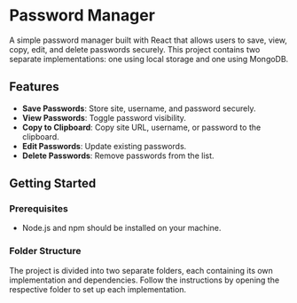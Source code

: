 # Password Manager

A simple password manager built with React that allows users to save, view, copy, edit, and delete passwords securely. This project contains two separate implementations: one using local storage and one using MongoDB.

## Features

- **Save Passwords**: Store site, username, and password securely.
- **View Passwords**: Toggle password visibility.
- **Copy to Clipboard**: Copy site URL, username, or password to the clipboard.
- **Edit Passwords**: Update existing passwords.
- **Delete Passwords**: Remove passwords from the list.

## Getting Started

### Prerequisites

- Node.js and npm should be installed on your machine.

### Folder Structure

The project is divided into two separate folders, each containing its own implementation and dependencies. Follow the instructions by opening the respective folder to set up each implementation.

